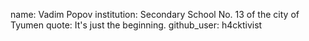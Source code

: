 name: Vadim Popov
institution: Secondary School No. 13 of the city of Tyumen
quote: It's just the beginning.
github_user: h4cktivist